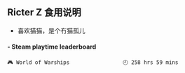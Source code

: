 ## Ricter Z 食用说明
- 喜欢猫猫，是个冇猫孤儿

<!-- steam-box start -->
#### - Steam playtime leaderboard
```text
🎮 World of Warships                 🕘 258 hrs 59 mins
```
<!-- Powered by https://github.com/YouEclipse/steam-box . -->
<!-- steam-box end -->
